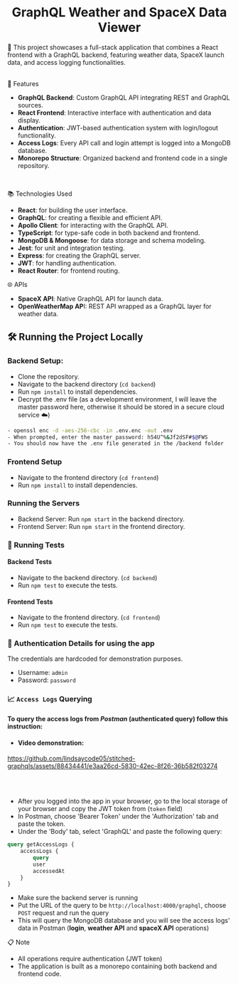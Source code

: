 <h1 id="top" align="center">GraphQL Weather and SpaceX Data Viewer</h1>
📒 This project showcases a full-stack application that combines a React frontend with a GraphQL backend, featuring weather data, SpaceX launch data, and access logging functionalities.

<br>
<br>

🚀 Features

- **GraphQL Backend**: Custom GraphQL API integrating REST and GraphQL sources.
- **React Frontend**: Interactive interface with authentication and data display.
- **Authentication**: JWT-based authentication system with login/logout functionality.
- **Access Logs**: Every API call and login attempt is logged into a MongoDB database.
- **Monorepo Structure**: Organized backend and frontend code in a single repository.

<br>

📚 Technologies Used

- **React**: for building the user interface.
- **GraphQL**: for creating a flexible and efficient API.
- **Apollo Client**: for interacting with the GraphQL API.
- **TypeScript**: for type-safe code in both backend and frontend.
- **MongoDB & Mongoose**: for data storage and schema modeling.
- **Jest**: for unit and integration testing.
- **Express**: for creating the GraphQL server.
- **JWT**: for handling authentication.
- **React Router**: for frontend routing.

🌐 APIs

- **SpaceX API**: Native GraphQL API for launch data.
- **OpenWeatherMap AP**I: REST API wrapped as a GraphQL layer for weather data.

## 🛠️ Running the Project Locally

### Backend Setup:
- Clone the repository.
- Navigate to the backend directory (`cd backend`)
- Run `npm install` to install dependencies.
- Decrypt the .env file (as a development environment, I will leave the master password here, otherwise it should be stored in a secure cloud service ☁️)
```bash
- openssl enc -d -aes-256-cbc -in .env.enc -out .env
- When prompted, enter the master password: h54U^%&Jf2dSF#$@FWS
- You should now have the .env file generated in the /backend folder
```
### Frontend Setup
- Navigate to the frontend directory (`cd frontend`)
- Run `npm install` to install dependencies.

### Running the Servers
- Backend Server: Run `npm start` in the backend directory.
- Frontend Server: Run `npm start` in the frontend directory.


### 🧪 Running Tests

#### Backend Tests
- Navigate to the backend directory. (`cd backend`)
- Run `npm test` to execute the tests.
#### Frontend Tests
- Navigate to the frontend directory. (`cd frontend`)
- Run `npm test` to execute the tests.

### 🔑 Authentication Details for using the app

The credentials are hardcoded for demonstration purposes.
- Username: `admin`
- Password: `password`

### 📈 `Access Logs` Querying

#### To query the access logs from *Postman* (authenticated query) follow this instruction:

- #### Video demonstration:

https://github.com/lindsaycode05/stitched-graphqls/assets/88434441/e3aa26cd-5830-42ec-8f26-36b582f03274



<br>
<br>


- After you logged into the app in your browser, go to the local storage of your browser and copy the JWT token from (`token` field)
- In Postman, choose 'Bearer Token' under the 'Authorization' tab and paste the token.
- Under the 'Body' tab, select 'GraphQL' and paste the following query:
```graphql
query getAccessLogs {
    accessLogs {
        query
        user
        accessedAt
    }
}
```
- Make sure the backend server is running
- Put the URL of the query to be `http://localhost:4000/graphql`, choose `POST` request and run the query 
- This will query the MongoDB database and you will see the access logs' data in Postman (**login**, **weather API** and **spaceX API** operations)



📋 Note

- All operations require authentication (JWT token)
- The application is built as a monorepo containing both backend and frontend code.
<br/>
